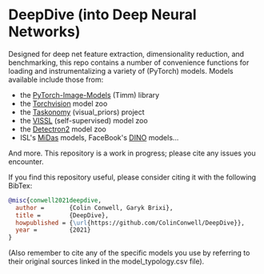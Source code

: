 # DeepDive (into Deep Neural Networks)

Designed for deep net feature extraction, dimensionality reduction, and benchmarking, this repo contains a number of convenience functions for loading and instrumentalizing a variety of (PyTorch) models. Models available include those from:

- the [PyTorch-Image-Models](https://github.com/rwightman/pytorch-image-models) (Timm) library
- the [Torchvision](https://pytorch.org/vision/stable/models.html) model zoo
- the [Taskonomy](http://taskonomy.stanford.edu/) (visual_priors) project
- the [VISSL](https://vissl.ai/) (self-supervised) model zoo
- the [Detectron2](https://github.com/facebookresearch/detectron2) model zoo
- ISL's [MiDas](https://github.com/isl-org/MiDaS) models, FaceBook's [DINO](https://github.com/facebookresearch/dino) models...

And more. This repository is a work in progress; please cite any issues you encounter.

If you find this repository useful, please consider citing it with the following BibTex:

```BibTeX
@misc{conwell2021deepdive,
  author =       {Colin Conwell, Garyk Brixi},
  title =        {DeepDive},
  howpublished = {\url{https://github.com/ColinConwell/DeepDive}},
  year =         {2021}
}
```

(Also remember to cite any of the specific models you use by referring to their original sources linked in the model_typology.csv file).
